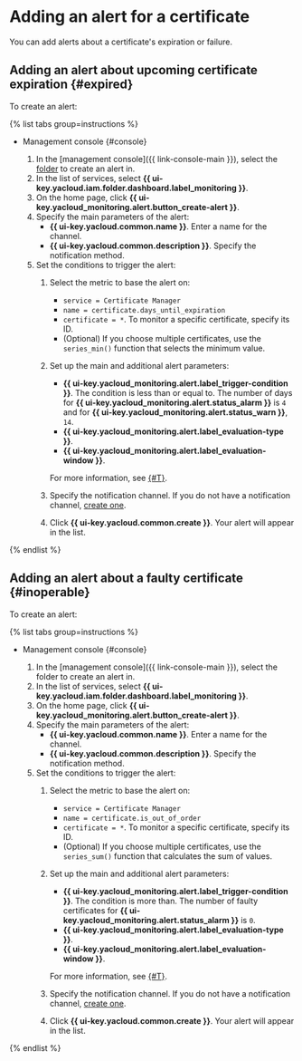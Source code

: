 # Adding an alert for a certificate

You can add alerts about a certificate's expiration or failure.

## Adding an alert about upcoming certificate expiration {#expired}

To create an alert:

{% list tabs group=instructions %}

- Management console {#console}

   1. In the [management console]({{ link-console-main }}), select the [folder](../../resource-manager/concepts/resources-hierarchy.md#folder) to create an alert in.
   1. In the list of services, select **{{ ui-key.yacloud.iam.folder.dashboard.label_monitoring }}**.
   1. On the home page, click **{{ ui-key.yacloud_monitoring.alert.button_create-alert }}**.
   1. Specify the main parameters of the alert:
      * **{{ ui-key.yacloud.common.name }}**. Enter a name for the channel.
      * **{{ ui-key.yacloud.common.description }}**. Specify the notification method.
   1. Set the conditions to trigger the alert:
      1. Select the metric to base the alert on:
         * `service = Certificate Manager`
         * `name = certificate.days_until_expiration`
         * `certificate = *`. To monitor a specific certificate, specify its ID.
         * (Optional) If you choose multiple certificates, use the `series_min()` function that selects the minimum value.
      1. Set up the main and additional alert parameters:
         * **{{ ui-key.yacloud_monitoring.alert.label_trigger-condition }}**. The condition is less than or equal to. The number of days for **{{ ui-key.yacloud_monitoring.alert.status_alarm }}** is `4` and for **{{ ui-key.yacloud_monitoring.alert.status_warn }}**, `14`.
         * **{{ ui-key.yacloud_monitoring.alert.label_evaluation-type }}**.
         * **{{ ui-key.yacloud_monitoring.alert.label_evaluation-window }}**.

         
         For more information, see [{#T}](../../monitoring/concepts/alerting/alert.md#condition).


      1. Specify the notification channel. If you do not have a notification channel, [create one](../../monitoring/operations/alert/create-channel.md).
      1. Click **{{ ui-key.yacloud.common.create }}**. Your alert will appear in the list.

{% endlist %}

## Adding an alert about a faulty certificate {#inoperable}

To create an alert:

{% list tabs group=instructions %}

- Management console {#console}

   1. In the [management console]({{ link-console-main }}), select the folder to create an alert in.
   1. In the list of services, select **{{ ui-key.yacloud.iam.folder.dashboard.label_monitoring }}**.
   1. On the home page, click **{{ ui-key.yacloud_monitoring.alert.button_create-alert }}**.
   1. Specify the main parameters of the alert:
      * **{{ ui-key.yacloud.common.name }}**. Enter a name for the channel.
      * **{{ ui-key.yacloud.common.description }}**. Specify the notification method.
   1. Set the conditions to trigger the alert:
      1. Select the metric to base the alert on:
         * `service = Certificate Manager`
         * `name = certificate.is_out_of_order`
         * `certificate = *`. To monitor a specific certificate, specify its ID.
         * (Optional) If you choose multiple certificates, use the `series_sum()` function that calculates the sum of values.
      1. Set up the main and additional alert parameters:
         * **{{ ui-key.yacloud_monitoring.alert.label_trigger-condition }}**. The condition is more than. The number of faulty certificates for **{{ ui-key.yacloud_monitoring.alert.status_alarm }}** is `0`.
         * **{{ ui-key.yacloud_monitoring.alert.label_evaluation-type }}**.
         * **{{ ui-key.yacloud_monitoring.alert.label_evaluation-window }}**.

         
         For more information, see [{#T}](../../monitoring/concepts/alerting/alert.md#condition).


      1. Specify the notification channel. If you do not have a notification channel, [create one](../../monitoring/operations/alert/create-channel.md).
      1. Click **{{ ui-key.yacloud.common.create }}**. Your alert will appear in the list.

{% endlist %}